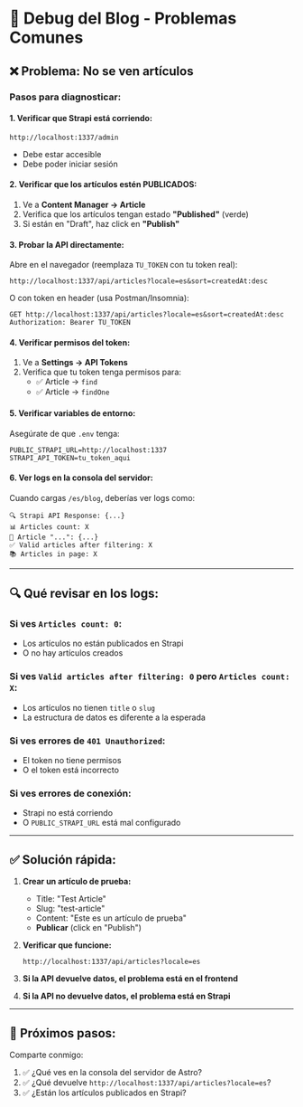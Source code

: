 # 🐛 Debug del Blog - Problemas Comunes

## ❌ **Problema: No se ven artículos**

### **Pasos para diagnosticar:**

#### 1. **Verificar que Strapi está corriendo:**
```
http://localhost:1337/admin
```
- Debe estar accesible
- Debe poder iniciar sesión

#### 2. **Verificar que los artículos estén PUBLICADOS:**
1. Ve a **Content Manager → Article**
2. Verifica que los artículos tengan estado **"Published"** (verde)
3. Si están en "Draft", haz click en **"Publish"**

#### 3. **Probar la API directamente:**

Abre en el navegador (reemplaza `TU_TOKEN` con tu token real):
```
http://localhost:1337/api/articles?locale=es&sort=createdAt:desc
```

O con token en header (usa Postman/Insomnia):
```
GET http://localhost:1337/api/articles?locale=es&sort=createdAt:desc
Authorization: Bearer TU_TOKEN
```

#### 4. **Verificar permisos del token:**
1. Ve a **Settings → API Tokens**
2. Verifica que tu token tenga permisos para:
   - ✅ Article → `find`
   - ✅ Article → `findOne`

#### 5. **Verificar variables de entorno:**
Asegúrate de que `.env` tenga:
```env
PUBLIC_STRAPI_URL=http://localhost:1337
STRAPI_API_TOKEN=tu_token_aqui
```

#### 6. **Ver logs en la consola del servidor:**
Cuando cargas `/es/blog`, deberías ver logs como:
```
🔍 Strapi API Response: {...}
📊 Articles count: X
📝 Article "...": {...}
✅ Valid articles after filtering: X
📚 Articles in page: X
```

---

## 🔍 **Qué revisar en los logs:**

### **Si ves `Articles count: 0`:**
- Los artículos no están publicados en Strapi
- O no hay artículos creados

### **Si ves `Valid articles after filtering: 0` pero `Articles count: X`:**
- Los artículos no tienen `title` o `slug`
- La estructura de datos es diferente a la esperada

### **Si ves errores de `401 Unauthorized`:**
- El token no tiene permisos
- O el token está incorrecto

### **Si ves errores de conexión:**
- Strapi no está corriendo
- O `PUBLIC_STRAPI_URL` está mal configurado

---

## ✅ **Solución rápida:**

1. **Crear un artículo de prueba:**
   - Title: "Test Article"
   - Slug: "test-article"
   - Content: "Este es un artículo de prueba"
   - **Publicar** (click en "Publish")

2. **Verificar que funcione:**
   ```
   http://localhost:1337/api/articles?locale=es
   ```

3. **Si la API devuelve datos, el problema está en el frontend**
4. **Si la API no devuelve datos, el problema está en Strapi**

---

## 📝 **Próximos pasos:**

Comparte conmigo:
1. ✅ ¿Qué ves en la consola del servidor de Astro?
2. ✅ ¿Qué devuelve `http://localhost:1337/api/articles?locale=es`?
3. ✅ ¿Están los artículos publicados en Strapi?

